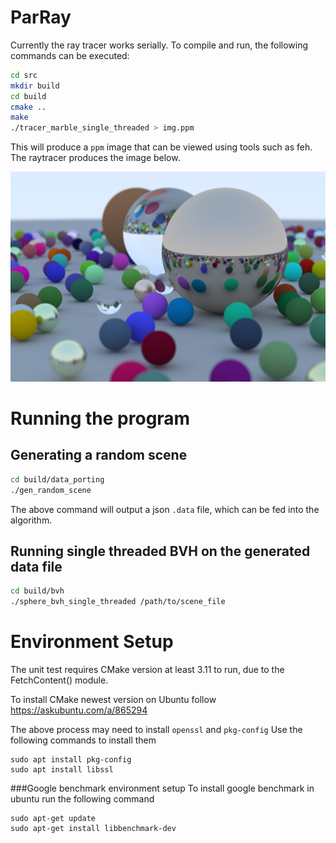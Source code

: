 # ParRay
Currently the ray tracer works serially. 
To compile and run, the following commands can be executed:
```bash
cd src
mkdir build
cd build
cmake ..
make
./tracer_marble_single_threaded > img.ppm
```
This will produce a ```ppm``` image that can be viewed using tools such as feh. The raytracer produces the image below.

![Image produced by the ray tracer](img.png)

# Running the program
## Generating a random scene
```bash
cd build/data_porting
./gen_random_scene
```
The above command will output a json ```.data``` file, which can be fed into the algorithm.
## Running single threaded BVH on the generated data file
```bash
cd build/bvh
./sphere_bvh_single_threaded /path/to/scene_file
```

# Environment Setup
The unit test requires CMake version at least 3.11 to run, due to the FetchContent() module.

To install CMake newest version on Ubuntu follow 
https://askubuntu.com/a/865294

The above process may need to install ```openssl``` and ```pkg-config```
Use the following commands to install them
```
sudo apt install pkg-config
sudo apt install libssl
``` 

###Google benchmark environment setup
To install google benchmark in ubuntu run the following command
```
sudo apt-get update
sudo apt-get install libbenchmark-dev
```

